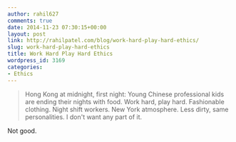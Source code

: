 ```yaml
---
author: rahil627
comments: true
date: 2014-11-23 07:30:15+00:00
layout: post
link: http://rahilpatel.com/blog/work-hard-play-hard-ethics/
slug: work-hard-play-hard-ethics
title: Work Hard Play Hard Ethics
wordpress_id: 3169
categories:
- Ethics
---
```


<blockquote>Hong Kong at midnight, first night:
Young Chinese professional kids are ending their nights with food. Work hard, play hard. Fashionable clothing. Night shift workers. New York atmosphere. Less dirty, same personalities. I don't want any part of it.</blockquote>



Not good.
